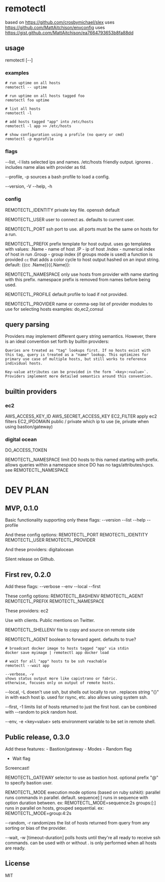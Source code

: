 # remotectl

based on https://github.com/crosbymichael/slex
uses https://github.com/MattAitchison/envconfig
uses https://gist.github.com/MattAitchison/ea7664793653b8fa88dd

## usage

remotectl <flags> <query> [--] <cmd>

### examples

	# run uptime on all hosts
	remotectl -- uptime

	# run uptime on all hosts tagged foo
	remotectl foo uptime

	# list all hosts
	remotectl -l

	# add hosts tagged "app" into /etc/hosts
	remotectl -l app >> /etc/hosts

	# show configuration using a profile (no query or cmd)
	remotectl -p myprofile

### flags

--list, -l
lists selected ips and names. /etc/hosts friendly output.
ignores <cmd>. includes name alias with provider as tld.

--profile, -p <filepath>
sources a bash profile to load a config.

--version, -V
--help, -h

### config

REMOTECTL_IDENTITY
	private key file. openssh default


REMOTECTL_USER
	user to connect as. defaults to current user.

REMOTECTL_PORT
	ssh port to use. all ports must be the same on hosts for a run.

REMOTECTL_PREFIX
	prefix template for host output. uses go templates with values:
		.Name - name of host
		.IP - ip of host
		.Index - numerical index of host in run
		.Group - group index (if groups mode is used)
	a function is provided `cc` that adds a color cycle to host
output hashed on an input string. default:
{{cc .Name}}{{.Name}}:

REMOTECTL_NAMESPACE
	only use hosts from provider with name starting with this prefix.
	namespace prefix is removed from names before being used.

REMOTECTL_PROFILE
	default profile to load if not provided.

REMOTECTL_PROVIDER
	name or comma-sep list of provider modules to use for selecting hosts
	examples: do,ec2,consul



## query parsing

Providers may implement different query string semantics. However, there is an ideal convention set forth by builtin providers:

	Queries are treated as "tag" lookups first. If no hosts exist with
	this tag, query is treated as a "name" lookup. This optimizes for
	primary use case of multiple hosts, but still works to reference
	individual hosts.

	Key-value attributes can be provided in the form `<key>:<value>`.
	Providers implement more detailed semantics around this convention.

## builtin providers

### ec2

AWS_ACCESS_KEY_ID
AWS_SECRET_ACCESS_KEY
EC2_FILTER
apply ec2 filters
EC2_IPDOMAIN public / private
which ip to use (ie, private when using bastion/gateway)


### digital ocean

DO_ACCESS_TOKEN

REMOTECTL_NAMESPACE
limit DO hosts to this named starting with prefix.
allows queries within a namespace since DO has no tags/attributes/vpcs. see REMOTECTL_NAMESPACE

# DEV PLAN

## MVP, 0.1.0

Basic functionality supporting only these flags:
	--version
	--list
	--help
	--profile

And these config options:
	REMOTECTL_PORT
	REMOTECTL_IDENTITY
	REMOTECTL_USER
	REMOTECTL_PROVIDER

And these providers:
	digitalocean

Silent release on Github.

## First rev, 0.2.0

Add these flags:
	--verbose
	--env
	--local
	--first

These config options:
	REMOTECTL_BASHENV
	REMOTECTL_AGENT
	REMOTECTL_PREFIX
	REMOTECTL_NAMESPACE

These providers:
	ec2

Use with clients. Public mentions on Twitter.

REMOTECTL_SHELLENV
	file to copy and source on remote side

REMOTECTL_AGENT
	boolean to forward agent. defaults to true?

	# broadcast docker image to hosts tagged "app" via stdin
	docker save myimage | remotectl app docker load

	# wait for all "app" hosts to be ssh reachable
	remotectl --wait app

	--verbose, -v
	shows status output more like capistrano or fabric.
	otherwise, focuses only on output of remote hosts.

--local, -L
doesn't use ssh, but shells out locally to run <cmd>.
replaces string "{}" in <cmd> with each host ip.
used for rsync, etc. also allows using system ssh.

--first, -1
	limits list of hosts returned to just the first host.
	can be combined with --random to pick random host.

--env, -e <key=value>
sets environment variable to be set in remote shell.

## Public release, 0.3.0

Add these features:
	- Bastion/gateway
	- Modes
	- Random flag
  - Wait flag

Screencast!

REMOTECTL_GATEWAY
selector to use as bastion host.
optional prefix "<user>@" to specify bastion user.

REMOTECTL_MODE
	execution mode options (based on ruby sshkit):
		parallel
			runs commands in parallel. default.
		sequence[:<wait-duration>]
			runs in sequence with option duration between.
			ex: REMOTECTL_MODE=sequence:2s
		groups:<limit>[:<wait-duration>]
			runs in parallel on <limit> hosts, grouped sequential.
ex: REMOTECTL_MODE=group:4:2s


--random, -r
	randomizes the list of hosts returned from query from any
	sorting or bias of the provider.

--wait, -w [timeout-duration]
	polls hosts until they're all ready to receive ssh commands.
	can be used with or without <cmd>. <cmd> is only performed
	when all hosts are ready.

## License

MIT
